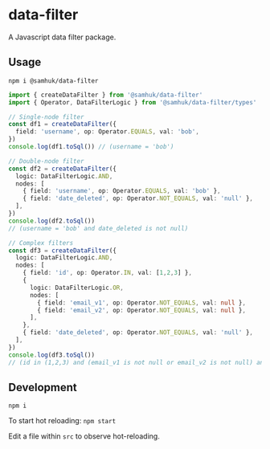 # data-filter

A Javascript data filter package.

## Usage

`npm i @samhuk/data-filter`

```typescript
import { createDataFilter } from '@samhuk/data-filter'
import { Operator, DataFilterLogic } from '@samhuk/data-filter/types'

// Single-node filter
const df1 = createDataFilter({
  field: 'username', op: Operator.EQUALS, val: 'bob',
})
console.log(df1.toSql()) // (username = 'bob')

// Double-node filter
const df2 = createDataFilter({
  logic: DataFilterLogic.AND,
  nodes: [
    { field: 'username', op: Operator.EQUALS, val: 'bob' },
    { field: 'date_deleted', op: Operator.NOT_EQUALS, val: 'null' },
  ],
})
console.log(df2.toSql())
// (username = 'bob' and date_deleted is not null)

// Complex filters
const df3 = createDataFilter({
  logic: DataFilterLogic.AND,
  nodes: [
    { field: 'id', op: Operator.IN, val: [1,2,3] },
    {
      logic: DataFilterLogic.OR,
      nodes: [
        { field: 'email_v1', op: Operator.NOT_EQUALS, val: null },
        { field: 'email_v2', op: Operator.NOT_EQUALS, val: null },
      ],
    },
    { field: 'date_deleted', op: Operator.NOT_EQUALS, val: 'null' },
  ],
})
console.log(df3.toSql())
// (id in (1,2,3) and (email_v1 is not null or email_v2 is not null) and date_deleted is not null)
```

## Development

`npm i`

To start hot reloading: `npm start`

Edit a file within `src` to observe hot-reloading.
